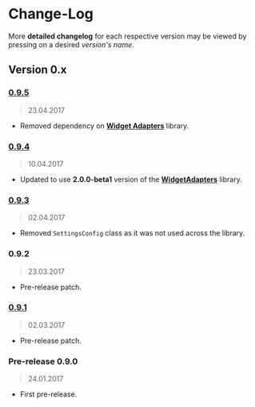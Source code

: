Change-Log
===============

More **detailed changelog** for each respective version may be viewed by pressing on a desired _version's name_.

## Version 0.x ##

### [0.9.5](https://github.com/universum-studios/android_settings/releases/tag/0.9.5) ###
> 23.04.2017

- Removed dependency on **[Widget Adapters](https://github.com/universum-studios/android_widget_adapters)**
  library.

### [0.9.4](https://github.com/universum-studios/android_settings/releases/tag/0.9.4) ###
> 10.04.2017

- Updated to use **2.0.0-beta1** version of the **[WidgetAdapters](https://github.com/universum-studios/android_widget_adapters/releases)** library.

### [0.9.3](https://github.com/universum-studios/android_settings/releases/tag/0.9.3) ###
> 02.04.2017

- Removed `SettingsConfig` class as it was not used across the library.

### 0.9.2 ###
> 23.03.2017

- Pre-release patch.

### [0.9.1](https://github.com/universum-studios/android_settings/releases/tag/0.9.1) ###
> 02.03.2017

- Pre-release patch.

### Pre-release 0.9.0 ###
> 24.01.2017

- First pre-release.